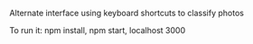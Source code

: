 Alternate interface using keyboard shortcuts to classify photos

To run it: npm install, npm start, localhost 3000
